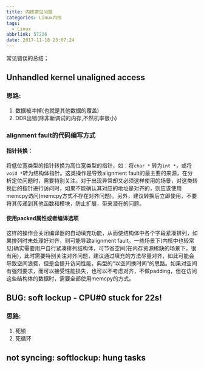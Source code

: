 ```yaml
---
title: 内核常见问题
categories: Linux内核
tags:
  - Linux
abbrlink: 57226
date: 2017-11-18 23:07:24
---
```

常见错误的总结；

<!--more-->

## Unhandled kernel unaligned access

### 思路:

1. 数据被冲掉(也就是其他数据的覆盖)
2. DDR出错(除非新调试的内存,不然机率很小)

### alignment fault的代码编写方式

#### 指针转换：

将低位宽类型的指针转换为高位宽类型的指针，如：将`char *` 转为`int *`，或将`void *`转为结构体指针。这类操作是导致alignment fault的最主要的来源，在分析定位问题时，需要特别关注。对于出现异常却又必须这样使用的场景，对这类转换后的指针进行访问时，如果不能确认其对应的地址是对齐的，则应该使用memcpy访问(memcpy方式不存在对齐问题)。另外，建议转换后立即使用，不要将其传递到其他函数和模块，防止扩展，带来潜在的问题。

#### 使用packed属性或者编译选项

这样的操作会关闭编译器的自动填充功能，从而使结构体中各个字段紧凑排列，如果排列时未处理好对齐，则可能导致alignment fault。一些场景下(内核中也较常见)确实需要用户自行紧凑排列结构体，可节省空间(在内存资源稀缺的场景下，很有用)，此时需要特别关注对齐问题，建议通过填充的方法尽量对齐，如此可能会导致空间浪费，但是会提升访问性能，典型的“以空间换时间”的思路。如果对空间有强烈要求，而可以接受性能损失，也可以不考虑对齐，不做padding，但在访问这些结构体的数据时，需要全部使用memcpy的方式。


## BUG: soft lockup - CPU#0 stuck for 22s!

### 思路:

1. 死锁
2. 死循环


## not syncing: softlockup: hung tasks

